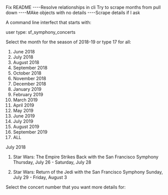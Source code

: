 Fix README
----Resolve relationships in cli
Try to scrape months from pull down
----MAke objects with no details
----Scrape details if I ask


A command line interfect that starts with:

user type: sf_symphony_concerts

Select the month for the season of 2018-19 or type 17 for all:

1. June 2018
2. July 2018
3. August 2018
4. September 2018
5. October 2018
6. November 2018
7. December 2018
8. January 2019
9. February 2019
10. March 2019
11. April 2019
12. May 2019
13. June 2019
14. July 2019
15. August 2019
16. September 2019
17. ALL



July 2018

1. Star Wars: The Empire Strikes Back with the San Francisco Symphony
   Thursday, July 26 - Saturday, July 28

2. Star Wars: Return of the Jedi with the San Francisco Symphony
   Sunday, July 29 - Friday, August 3

Select the concert number that you want more details for:
